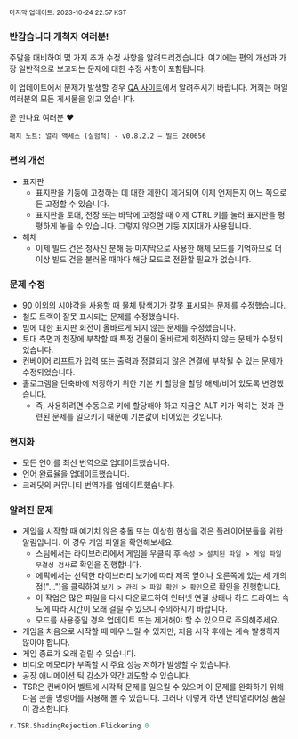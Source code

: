 <sup>마지막 업데이트: 2023-10-24 22:57 KST</sup>

### 반갑습니다 개척자 여러분!
주말을 대비하여 몇 가지 추가 수정 사항을 알려드리겠습니다. 여기에는 편의 개선과 가장 일반적으로 보고되는 문제에 대한 수정 사항이 포함됩니다.

이 업데이트에서 문제가 발생할 경우 [QA 사이트](https://questions.satisfactorygame.com/)에서 알려주시기 바랍니다. 저희는 매일 여러분의 모든 게시물을 읽고 있습니다.

곧 만나요 여러분 ❤️

```
패치 노트: 얼리 액세스 (실험적) - v0.8.2.2 – 빌드 260656
```

### 편의 개선
- 표지판
  - 표지판을 기둥에 고정하는 데 대한 제한이 제거되어 이제 언제든지 어느 쪽으로든 고정할 수 있습니다.
  - 표지판을 토대, 천장 또는 바닥에 고정할 때 이제 CTRL 키를 눌러 표지판을 평평하게 놓을 수 있습니다. 그렇지 않으면 기둥 지지대가 사용됩니다.
- 해체
  - 이제 빌드 건은 청사진 분해 등 마지막으로 사용한 해체 모드를 기억하므로 더 이상 빌드 건을 불러올 때마다 해당 모드로 전환할 필요가 없습니다.

### 문제 수정
- 90 이외의 시야각을 사용할 때 물체 탐색기가 잘못 표시되는 문제를 수정했습니다.
- 철도 트랙이 잘못 표시되는 문제를 수정했습니다.
- 빔에 대한 표지판 회전이 올바르게 되지 않는 문제를 수정했습니다.
- 토대 측면과 천장에 부착할 때 특정 건물이 올바르게 회전하지 않는 문제가 수정되었습니다.
- 컨베이어 리프트가 입력 또는 출력과 정렬되지 않은 연결에 부착될 수 있는 문제가 수정되었습니다.
- 홀로그램을 단축바에 저장하기 위한 기본 키 할당을 할당 해제/비어 있도록 변경했습니다.
  - 즉, 사용하려면 수동으로 키에 할당해야 하고 지금은 ALT 키가 먹히는 것과 관련된 문제를 일으키기 때문에 기본값이 비어있는 것입니다.

### 현지화
- 모든 언어를 최신 번역으로 업데이트했습니다.
- 언어 완료율을 업데이트했습니다.
- 크레딧의 커뮤니티 번역가를 업데이트했습니다.

### 알려진 문제
- 게임을 시작할 때 예기치 않은 충돌 또는 이상한 현상을 겪은 플레이어분들을 위한 알림입니다. 이 경우 게임 파일을 확인해보세요.
  - 스팀에서는 라이브러리에서 게임을 우클릭 후 `속성 > 설치된 파일 > 게임 파일 무결성 검사`로 확인을 진행합니다.
  - 에픽에서는 선택한 라이브러리 보기에 따라 제목 옆이나 오른쪽에 있는 세 개의 점("...")을 클릭하여 `보기 > 관리 > 파일 확인 > 확인`으로 확인을 진행합니다.
  - 이 작업은 많은 파일을 다시 다운로드하여 인터넷 연결 상태나 하드 드라이브 속도에 따라 시간이 오래 걸릴 수 있으니 주의하시기 바랍니다.
  - 모드를 사용중일 경우 업데이트 또는 제거해야 할 수 있으므로 주의해주세요.
- 게임을 처음으로 시작할 때 매우 느릴 수 있지만, 처음 시작 후에는 계속 발생하지 않아야 합니다.
- 게임 종료가 오래 걸릴 수 있습니다.
- 비디오 메모리가 부족할 시 주요 성능 저하가 발생할 수 있습니다.
- 공장 애니메이션 틱 감소가 약간 과도할 수 있습니다.
- TSR은 컨베이어 벨트에 시각적 문제를 일으킬 수 있으며 이 문제를 완화하기 위해 다음 콘솔 명령어를 사용해 볼 수 있습니다. 그러나 이렇게 하면 안티앨리어싱 품질이 감소합니다.
```cpp
r.TSR.ShadingRejection.Flickering 0
```